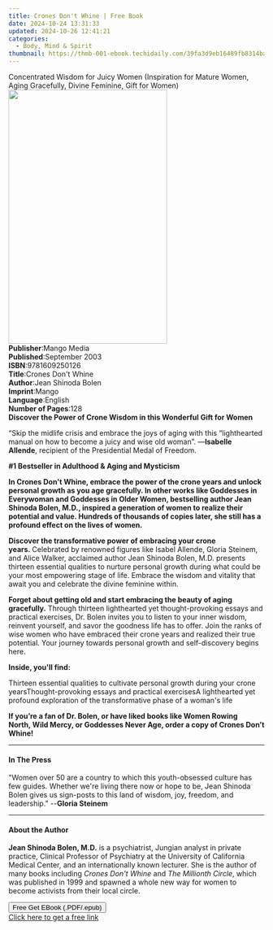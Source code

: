 ```yaml
---
title: Crones Don't Whine | Free Book
date: 2024-10-24 13:31:33
updated: 2024-10-26 12:41:21
categories:
  - Body, Mind & Spirit
thumbnail: https://thmb-001-ebook.techidaily.com/39fa3d9eb16489fb8314ba93028552a170aec3338fa3244be8cf1252357312ca.jpg
---
```

<main id="book-container">
  <div class="flex flex-col">
    <div class="book-brief flex-1 py-6 px-4 sm:p-6 md:py-10 md:px-8">
      <!-- brief-->
      <div class="book-brief-main">
        Concentrated Wisdom for Juicy Women (Inspiration for Mature Women, Aging
        Gracefully, Divine Feminine, Gift for Women)
      </div>
    </div>
    <div
      class="book-meta-info flex-1 grid gap-4 col-start-1 col-end-3 row-start-1 sm:mb-6 sm:grid-cols-4 lg:gap-6 lg:col-start-2 lg:row-end-6 lg:row-span-6 lg:mb-0"
    >
      <div
        class="book-meta-info-left place-content-center mt-4 p-4 text-sm leading-6 col-start-2 col-span-2 dark:text-slate-400"
      >
        <img
          class="w-full h-500 object-cover rounded-lg sm:h-255 sm:col-span-2 lg:col-span-full"
          src="https://img-001-ebook.techidaily.com/caefb1af35085ef54718b1ec05a64ed999f911d5d8d7ef57ae7bb8f34afbe0ab.jpg"
          alt=""
          width="312"
          height="500"
        />
      </div>
      <div
        class="book-meta-info-right mt-2 col-start-1 row-start-2 col-span-3 self-center"
      >
        <!-- meta data  -->
        <div class="flex flex-col px-4 md:px-8">
          <div class="flex-1">
            <strong>Publisher</strong>:<span class="px-2">Mango Media</span>
          </div>
          <div class="flex-1">
            <strong>Published</strong>:<span class="px-2">September 2003</span>
          </div>
          <div class="flex-1">
            <strong>ISBN</strong>:<span class="px-2">9781609250126</span>
          </div>
          <div class="flex-1">
            <strong>Title</strong>:<span class="px-2"
              >Crones Don&#39;t Whine</span
            >
          </div>
          <div class="flex-1">
            <strong>Author</strong>:<span class="px-2">Jean Shinoda Bolen</span>
          </div>
          <div class="flex-1">
            <strong>Imprint</strong>:<span class="px-2">Mango</span>
          </div>
          <div class="flex-1">
            <strong>Language</strong>:<span class="px-2">English</span>
          </div>
          <div class="flex-1">
            <strong>Number of Pages</strong>:<span class="px-2">128</span>
          </div>
        </div>
      </div>
    </div>
    <div class="book-description flex-1 py-6 px-4 sm:p-6 md:py-10 md:px-8">
      <div class="book-description-main">
        <div accordion-content="" id="description">
          <strong
            ><b
              >Discover the Power of Crone Wisdom in this Wonderful Gift for
              Women</b
            ></strong
          >
          <p>
            “Skip the midlife crisis and embrace the joys of aging with this
            “lighthearted manual on how to become a juicy and wise old woman”.
            —<b>Isabelle Allende</b>,&nbsp;recipient of the Presidential Medal
            of Freedom.
          </p>
          <p><b>#1 Bestseller in Adulthood &amp; Aging and Mysticism</b></p>
          <p>
            <b
              >In Crones Don't Whine, embrace the power of the crone years and
              unlock personal growth as you age gracefully. In other works
              like&nbsp;Goddesses in Everywoman&nbsp;and&nbsp;Goddesses in Older
              Women, bestselling author Jean Shinoda Bolen, M.D., inspired a
              generation of women to realize their potential and value. Hundreds
              of thousands of copies later, she still has a profound effect on
              the lives of women.</b
            >
          </p>
          <p>
            <b
              >Discover the transformative power of embracing your crone
              years.&nbsp;</b
            >Celebrated by renowned figures like Isabel Allende, Gloria Steinem,
            and Alice Walker, acclaimed author Jean Shinoda Bolen, M.D. presents
            thirteen essential qualities to nurture personal growth during what
            could be your most empowering stage of life. Embrace the wisdom and
            vitality that await you and celebrate the divine feminine within.
          </p>
          <p>
            <b
              >Forget about getting old and start embracing the beauty of aging
              gracefully.</b
            >
            Through thirteen lighthearted yet thought-provoking essays and
            practical exercises, Dr. Bolen invites you to listen to your inner
            wisdom, reinvent yourself, and savor the goodness life has to offer.
            Join the ranks of wise women who have embraced their crone years and
            realized their true potential. Your journey towards personal growth
            and self-discovery begins here.
          </p>
          <p><b>Inside, you'll find:</b></p>
          Thirteen essential qualities to cultivate personal growth during your
          crone yearsThought-provoking essays and practical exercisesA
          lighthearted yet profound exploration of the transformative phase of a
          woman's life
          <p></p>
          <p>
            <b
              >If you’re a fan of Dr. Bolen, or have liked books like&nbsp;Women
              Rowing North,&nbsp;Wild Mercy, or&nbsp;Goddesses Never Age, order
              a copy of&nbsp;Crones Don’t Whine!</b
            >
          </p>
        </div>
        <div class="accordion-fader"></div>
      </div>
    </div>
    <div class="book-excerpts flex-1 py-6 px-4 sm:p-6 md:py-10 md:px-8">
      <!-- excerpts-->
      <div class="book-excerpts-main">
        <hr />
        <h4 class="placeholder placeholder-heading">
          <span>In The Press</span>
        </h4>
        <p>
          "Women over 50 are a country to which this youth-obsessed culture has
          few guides. Whether we're living there now or hope to be, Jean Shinoda
          Bolen gives us sign-posts to this land of wisdom, joy, freedom, and
          leadership." --<b>Gloria Steinem</b>
        </p>
      </div>
    </div>
    <div class="book-about-author flex-1 py-6 px-4 sm:p-6 md:py-10 md:px-8">
      <!-- about author-->
      <div class="book-main-author-main">
        <hr />
        <h4 class="placeholder placeholder-heading">
          <span>About the Author</span>
        </h4>
        <p>
          <b>Jean Shinoda Bolen, M.D.</b> is a psychiatrist, Jungian analyst in
          private practice, Clinical Professor of Psychiatry at the University
          of California Medical Center, and an internationally known lecturer.
          She is the author of many books including
          <i>Crones Don't Whine</i> and <i>The Millionth Circle</i>, which was
          published in 1999 and spawned a whole new way for women to become
          activists from their local circle.
        </p>
      </div>
    </div>
    <div class="book-free-get flex-1 py-6 px-4 sm:p-6 md:py-10 md:px-8">
      <button
        id="btn-free-get"
        class="bg-blue-500 hover:bg-blue-700 text-white font-bold py-2 px-4 rounded"
      >
        Free Get EBook (.PDF/.epub)
      </button>
      <div id="countdown-display" class="px-2 text-lg mt-2"></div>
      <a
        id="free-link"
        class="hidden bg-blue-500 hover:bg-blue-700 text-white font-bold py-2 px-4 rounded"
        href="https://www.ebooks.com/en-us/book/209800544/crones-don-t-whine/jean-shinoda-bolen/"
        target="_blank"
        >Click here to get a free link</a
      >
    </div>
    <script>
      let countdownTime = 0;
      let countdownInterval = null;
      document
        .getElementById('btn-free-get')
        .addEventListener('click', startCountdown);
      function startCountdown() {
        countdownTime = new Date().getTime() + 60000 * 3;
        countdownInterval = setInterval(updateCountdown, 1000);
        document.getElementById('btn-free-get').disabled = true;
        document
          .getElementById('btn-free-get')
          .classList.add('bg-gray-500', 'cursor-not-allowed');
      }
      function updateCountdown() {
        let currentTime = new Date().getTime();
        let timeLeft = countdownTime - currentTime;
        let secondsLeft = Math.floor(timeLeft / 1000);
        document.getElementById('countdown-display').innerHTML =
          `Remaining time: ${secondsLeft} seconds.`;
        if (secondsLeft <= 0) {
          clearInterval(countdownInterval);
          document.getElementById('btn-free-get').classList.add('hidden');
          document.getElementById('free-link').classList.remove('hidden');
          document.getElementById('countdown-display').innerHTML = '';
        }
      }
    </script>
  </div>
</main>
